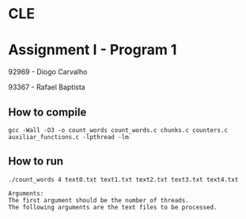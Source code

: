 # CLE

# Assignment I - Program 1

92969 - Diogo Carvalho

93367 - Rafael Baptista


## How to compile

```
gcc -Wall -O3 -o count_words count_words.c chunks.c counters.c auxiliar_functions.c -lpthread -lm
```

## How to run

```
./count_words 4 text0.txt text1.txt text2.txt text3.txt text4.txt
```

```
Arguments:
The first argument should be the number of threads.
The following arguments are the text files to be processed.
```
